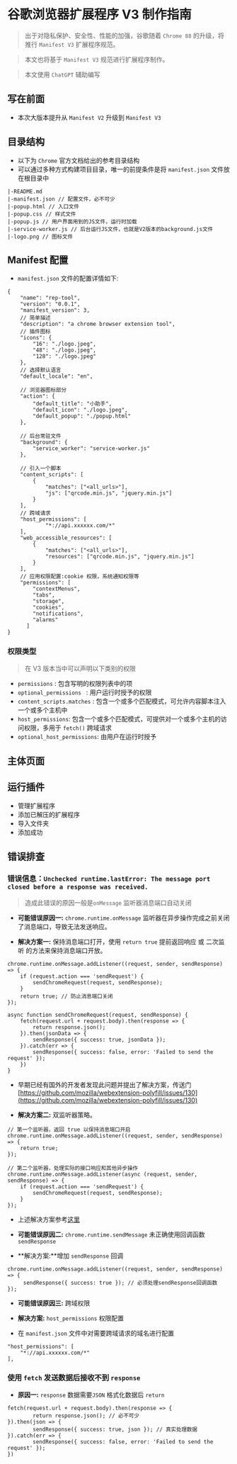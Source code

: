 # 谷歌浏览器扩展程序 V3 制作指南

> 出于对隐私保护、安全性、性能的加强，谷歌随着 `Chrome 88` 的升级，将推行 `Manifest V3` 扩展程序规范。

> 本文也将基于 `Manifest V3` 规范进行扩展程序制作。

> 本文使用 `ChatGPT` 辅助编写

## 写在前面
* 本次大版本提升从 `Manifest V2` 升级到 `Manifest V3`

## 目录结构
* 以下为 `Chrome` 官方文档给出的参考目录结构
* 可以通过多种方式构建项目目录，唯一的前提条件是将 `manifest.json` 文件放在根目录中

```
|-README.md
|-manifest.json // 配置文件，必不可少
|-popup.html // 入口文件
|-popup.css // 样式文件
|-popup.js // 用户界面用到的JS文件，运行时加载
|-service-worker.js // 后台运行JS文件，也就是V2版本的background.js文件
|-logo.png // 图标文件
```

## Manifest 配置
* `manifest.json` 文件的配置详情如下:

```
{
	"name": "rep-tool",
	"version": "0.0.1",
	"manifest_version": 3,
	// 简单描述
	"description": "a chrome browser extension tool",
	// 插件图标
	"icons": {
		"16": "./logo.jpeg",
		"48": "./logo.jpeg",
		"128": "./logo.jpeg"
	},
	// 选择默认语言
	"default_locale": "en",
	
	// 浏览器图标部分
	"action": {
	    "default_title": "小助手",
	    "default_icon": "./logo.jpeg",
	    "default_popup": "./popup.html"
	},
	
	// 后台常驻文件
	"background": {
		"service_worker": "service-worker.js"
	},

	// 引入一个脚本
	"content_scripts": [
		{
			"matches": ["<all_urls>"],
			"js": ["qrcode.min.js", "jquery.min.js"]
		}
	],
	// 跨域请求
	"host_permissions": [
        	"*://api.xxxxxx.com/*"
	],
	"web_accessible_resources": [
		{
			"matches": ["<all_urls>"],
			"resources": ["qrcode.min.js", "jquery.min.js"]
		}
	],
	// 应用权限配置:cookie 权限，系统通知权限等
	"permissions": [
		"contextMenus",
		"tabs",
		"storage",
		"cookies",
		"notifications",
		"alarms"
	  ]
}

```

### 权限类型

> 在 V3 版本当中可以声明以下类别的权限

* `permissions` : 包含写明的权限列表中的项
* `optional_permissions ` : 用户运行时授予的权限
* `content_scripts.matches` :  包含一个或多个匹配模式，可允许内容脚本注入一个或多个主机中
* `host_permissions`: 包含一个或多个匹配模式，可提供对一个或多个主机的访问权限，多用于 `fetch()` 跨域请求
* `optional_host_permissions`: 由用户在运行时授予

## 主体页面



## 运行插件
* 管理扩展程序
* 添加已解压的扩展程序
* 导入文件夹
* 添加成功

## 错误排查
### 错误信息：`Unchecked runtime.lastError: The message port closed before a response was received.`
>  造成此错误的原因一般是`onMessage` 监听器消息端口自动关闭

* **可能错误原因一:** `chrome.runtime.onMessage` 监听器在异步操作完成之前关闭了消息端口，导致无法发送响应。

* **解决方案一:** 保持消息端口打开，使用 `return true` 提前返回响应 或 二次监听 的方法来保持消息端口开放。

```
chrome.runtime.onMessage.addListener((request, sender, sendResponse) => {
    if (request.action === 'sendRequest') {
        sendChromeRequest(request, sendResponse);
    }
    return true; // 防止消息端口关闭
});

async function sendChromeRequest(request, sendResponse) {
    fetch(request.url + request.body).then(response => {
        return response.json();
    }).then(jsonData => {
        sendResponse({ success: true, jsonData });
    }).catch(err => {
        sendResponse({ success: false, error: 'Failed to send the request' });
    })
}
```

* 早期已经有国外的开发者发现此问题并提出了解决方案，传送门 [https://github.com/mozilla/webextension-polyfill/issues/130](https://github.com/mozilla/webextension-polyfill/issues/130)

* **解决方案二:** 双监听器策略。

```
// 第一个监听器，返回 true 以保持消息端口开启
chrome.runtime.onMessage.addListener((request, sender, sendResponse) => {
    return true; 
});

// 第二个监听器，处理实际的接口响应和其他异步操作
chrome.runtime.onMessage.addListener(async (request, sender, sendResponse) => {
    if (request.action === 'sendRequest') {
        sendChromeRequest(request, sendResponse);
    }
});
```

* 上述解决方案参考[这里](https://gitcode.csdn.net/65e95d911a836825ed790a29.html)

* **可能错误原因二:** `chrome.runtime.sendMessage` 未正确使用回调函数 `sendResponse`

* **解决方案:**增加  `sendResponse` 回调

```
chrome.runtime.onMessage.addListener((request, sender, sendResponse) => {
     sendResponse({ success: true }); // 必须处理sendResponse回调函数
});
```

* **可能错误原因三:** 跨域权限

* **解决方案:** `host_permissions` 权限配置

* 在 `manifest.json` 文件中对需要跨域请求的域名进行配置

```
"host_permissions": [
	"*://api.xxxxxx.com/*"
],
```

### 使用 `fetch` 发送数据后接收不到 `response`

* **原因一:** `response` 数据需要`JSON` 格式化数据后 `return`

```
fetch(request.url + request.body).then(response => {
        return response.json(); // 必不可少
}).then(json => {
        sendResponse({ success: true, json }); // 真实处理数据
}).catch(err => {
        sendResponse({ success: false, error: 'Failed to send the request' });
})
```